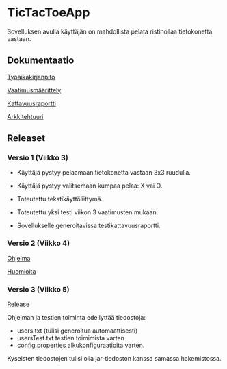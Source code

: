 # TicTacToeApp
Sovelluksen avulla käyttäjän on mahdollista pelata ristinollaa tietokonetta vastaan.

## Dokumentaatio
[Työaikakirjanpito](https://github.com/ntgf/ot-harjoitustyo/blob/master/dokumentaatio/tyoaikakirjanpito.md)

[Vaatimusmäärittely](https://github.com/ntgf/ot-harjoitustyo/blob/master/dokumentaatio/maarittelydokumentti.md)

[Kattavuusraportti](https://github.com/ntgf/ot-harjoitustyo/blob/master/dokumentaatio/Kattavuusraportti.png)

[Arkkitehtuuri](https://github.com/ntgf/ot-harjoitustyo/blob/master/dokumentaatio/Arkkitehtuuriluonnos.jpg)

## Releaset
### Versio 1 (Viikko 3)

- Käyttäjä pystyy pelaamaan tietokonetta vastaan 3x3 ruudulla.
- Käyttäjä pystyy valitsemaan kumpaa pelaa: X vai O.
- Toteutettu tekstikäyttöliittymä.

- Toteutettu yksi testi viikon 3 vaatimusten mukaan.
- Sovellukselle generoitavissa testikattavuusraportti.

### Versio 2 (Viikko 4)

[Ohjelma](https://github.com/ntgf/ot-harjoitustyo/tree/master/RistinollaVko4)

[Huomioita](https://github.com/ntgf/ot-harjoitustyo/blob/master/RistinollaVko4/huomioita.txt)

### Versio 3 (Viikko 5)

[Release](https://github.com/ntgf/ot-harjoitustyo/releases/tag/viikko5)

Ohjelman ja testien toiminta edellyttää tiedostoja:

- users.txt (tulisi generoitua automaattisesti)
- usersTest.txt testien toimimista varten
- config.properties alkukonfiguraatioita varten.

Kyseisten tiedostojen tulisi olla jar-tiedoston kanssa samassa hakemistossa.
